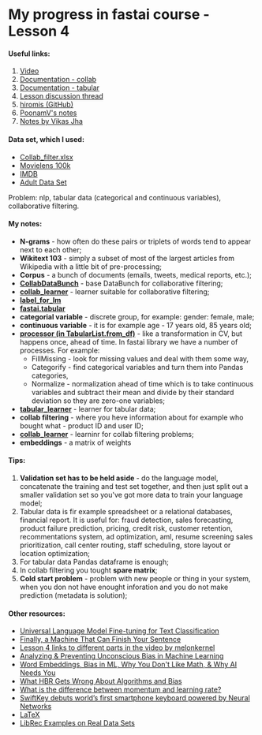 # My progress in fastai course - Lesson 4

#### Useful links:

1. [Video](https://course.fast.ai/videos/?lesson=4)
2. [Documentation - collab](https://docs.fast.ai/collab.html)
3. [Documentation - tabular](https://docs.fast.ai/tabular.html)
4. [Lesson discussion thread](https://forums.fast.ai/t/lesson-4-in-class-discussion/30318)
5. [hiromis (GitHub)](https://github.com/hiromis/notes/blob/master/Lesson4.md)
6. [PoonamV's notes](https://forums.fast.ai/t/deep-learning-lesson-4-notes/30983)
7. [Notes by Vikas Jha](https://medium.com/@boy1729/deep-learning-ver3-lesson-4-8f085a1e28ca)

#### Data set, which I used:

   * [Collab_filter.xlsx](https://github.com/fastai/course-v3/blob/master/files/xl/collab_filter.xlsx)
   * [Movielens 100k](http://files.grouplens.org/datasets/movielens/ml-100k.zip)
   * [IMDB](http://ai.stanford.edu/~amaas/data/sentiment/)
   * [Adult Data Set](https://archive.ics.uci.edu/ml/datasets/adult)

   Problem:  nlp, tabular data (categorical and continuous variables), collaborative filtering.

#### My notes:

   - **N-grams** - how often do these pairs or triplets of words tend to appear next to each other;
   - **Wikitext 103** - simply a subset of most of the largest articles from Wikipedia with a little bit of pre-processing;
   - **Corpus** - a bunch of documents (emails, tweets, medical reports, etc.);
   - [**CollabDataBunch**](https://docs.fast.ai/collab.html#CollabDataBunch) - base DataBunch for collaborative filtering;
   - [**collab_learner**](https://docs.fast.ai/collab.html#Model-and-Learner) - learner suitable for collaborative filtering;
   - [**label_for_lm**](https://docs.fast.ai/text.data.html#TextList.label_for_lm)
   - [**fastai.tabular**](https://docs.fast.ai/tabular.html)
   - **categorial variable** - discrete group, for example: gender: female, male;
   - **continuous variable** - it is for example age - 17 years old, 85 years old;
   - [**processor (in TabularList.from_df)**](https://docs.fast.ai/tabular.data.html#TabularProcessor) - like a transformation in CV, but happens once, ahead of time. In fastai library we have a number of processes. For example: 
       * FillMissing - look for missing values and deal with them some way,
       * Categorify - find categorical variables and turn them into Pandas categories,
       * Normalize - normalization ahead of time which is to take continuous variables and subtract their mean and divide by their standard deviation so they are zero-one variables;
   - [**tabular_learner**](https://docs.fast.ai/tabular.data.html#tabular_learner) - learner for tabular data;
   - **collab filtering** - where you heve information about for example who bought what - product ID and user ID;
   - [**collab_learner**](https://docs.fast.ai/collab.html#collab_learner) - learninr for collab filtering problems;
   - **embeddings** - a matrix of weights

#### Tips:

   1. **Validation set has to be held aside** - do the language model, concatenate the training and test set together, and then just split out a smaller validation set so you've got more data to train your language model;
   2. Tabular data is fir example spreadsheet or a relational databases, financial report. It is useful for: fraud detection, sales forecasting, product failure prediction, pricing, credit risk, customer retention, recommentations system, ad optimization, aml, resume screening sales prioritization, call center routing, staff scheduling, store layout or location optimization;
   3. For tabular data Pandas dataframe is enough;
   4. In collab filtering you tought **spare matrix**;
   5. **Cold start problem** - problem with new people or thing in your system, when you don not have enought inforation and you do not make prediction (metadata is solution);

#### Other resources:

   * [Universal Language Model Fine-tuning for Text Classification](https://arxiv.org/abs/1801.06146)
   * [Finally, a Machine That Can Finish Your Sentence](https://www.nytimes.com/2018/11/18/technology/artificial-intelligence-language.html)
   * [Lesson 4 links to different parts in the video by melonkernel](https://forums.fast.ai/t/lesson-4-links-to-different-parts-in-the-video/30338)
   * [Analyzing & Preventing Unconscious Bias in Machine Learning](https://www.infoq.com/presentations/unconscious-bias-machine-learning)
   * [Word Embeddings, Bias in ML, Why You Don't Like Math, & Why AI Needs You](https://www.youtube.com/watch?v=25nC0n9ERq4)
   * [What HBR Gets Wrong About Algorithms and Bias](https://www.fast.ai/2018/08/07/hbr-bias-algorithms/)
   * [What is the difference between momentum and learning rate?](https://www.quora.com/What-is-the-difference-between-momentum-and-learning-rate?fbclid=IwAR0cr4GQJhxlb_jyEc67Yjs1t-hsCsnjZxEBEaPsGHEw56Kvdb-otxozFs8)
   * [SwiftKey debuts world’s first smartphone keyboard powered by Neural Networks](https://blog.swiftkey.com/swiftkey-debuts-worlds-first-smartphone-keyboard-powered-by-neural-networks/)
   * [LaTeX](http://karpathy.github.io/2015/05/21/rnn-effectiveness/)
   * [LibRec Examples on Real Data Sets](https://www.librec.net/release/v1.3/example.html)